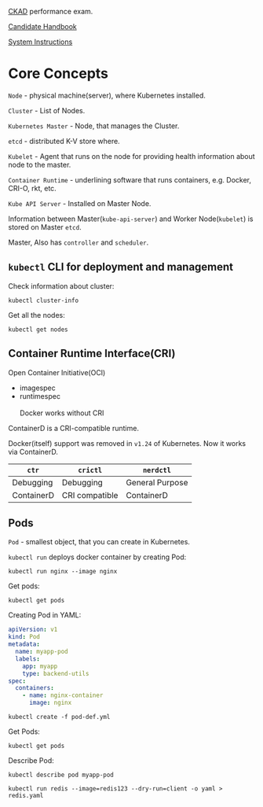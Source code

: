 [CKAD](https://www.cncf.io/certification/ckad/) performance exam.

[Candidate Handbook](https://docs.linuxfoundation.org/tc-docs/certification/lf-handbook2)

[System Instructions](https://docs.linuxfoundation.org/tc-docs/certification/tips-cka-and-ckad)

# Core Concepts

`Node` - physical machine(server), where Kubernetes installed.

`Cluster` - List of Nodes.

`Kubernetes Master` - Node, that manages the Cluster.

`etcd` - distributed K-V store where.

`Kubelet` - Agent that runs on the node for providing health information about node to the master.

`Container Runtime` - underlining software that runs containers, e.g. Docker, CRI-O, rkt, etc.

`Kube API Server` - Installed on Master Node.

Information between Master(`kube-api-server`) and Worker Node(`kubelet`) is stored on Master `etcd`.

Master, Also has `controller` and `scheduler`.

## `kubectl` CLI for deployment and management

Check information about cluster:

```shell
kubectl cluster-info
```

Get all the nodes:

```shell
kubectl get nodes
```

## Container Runtime Interface(CRI)

Open Container Initiative(OCI)

- imagespec
- runtimespec
  <br>  
  Docker works without CRI

ContainerD is a CRI-compatible runtime.

Docker(itself) support was removed in `v1.24` of Kubernetes.
Now it works via ContainerD.

| `ctr`      | `crictl`       | `nerdctl`       
|------------|----------------|-----------------
| Debugging  | Debugging      | General Purpose 
| ContainerD | CRI compatible | ContainerD      

## Pods

`Pod` - smallest object, that you can create in Kubernetes.

`kubectl run` deploys docker container by creating Pod:

```shell
kubectl run nginx --image nginx
```

Get pods:

```shell
kubectl get pods
```

Creating Pod in YAML:

```yaml
apiVersion: v1
kind: Pod
metadata:
  name: myapp-pod
  labels:
    app: myapp
    type: backend-utils
spec:
  containers:
    - name: nginx-container
      image: nginx
```

```shell
kubectl create -f pod-def.yml
```

Get Pods:

```shell
kubectl get pods
```

Describe Pod:

```shell
kubectl describe pod myapp-pod
```

```shell
kubectl run redis --image=redis123 --dry-run=client -o yaml > redis.yaml
```